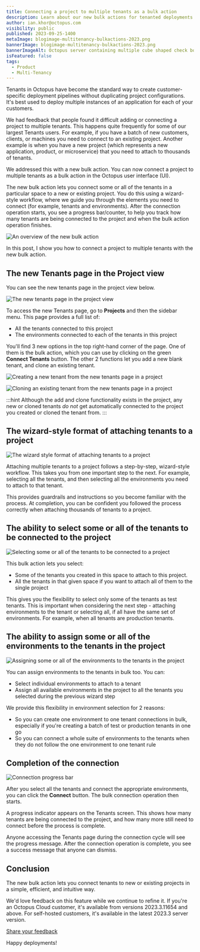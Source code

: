 ```yaml
---
title: Connecting a project to multiple tenants as a bulk action
description: Learn about our new bulk actions for tenanted deployments in Octopus. Connect a project to multiple tenants and add or clone a new tenant straight from the project page.
author: ian.khor@octopus.com
visibility: public
published: 2023-09-25-1400
metaImage: blogimage-multitenancy-bulkactions-2023.png
bannerImage: blogimage-multitenancy-bulkactions-2023.png
bannerImageAlt: Octopus server containing multiple cube shaped check boxes to represent batch automation. Lines are connected to the server and attached to infinity bikes representing tenants and delivery.
isFeatured: false
tags: 
  - Product
  - Multi-Tenancy
---
```


Tenants in Octopus have become the standard way to create customer-specific deployment pipelines without duplicating project configurations. It's best used to deploy multiple instances of an application for each of your customers. 

We had feedback that people found it difficult adding or connecting a project to multiple tenants. This happens quite frequently for some of our largest Tenants users. For example, if you have a batch of new customers, clients, or machines you need to connect to an existing project. Another example is when you have a new project (which represents a new application, product, or microservice) that you need to attach to thousands of tenants. 

We addressed this with a new bulk action. You can now connect a project to multiple tenants as a bulk action in the Octopus user interface (UI).

The new bulk action lets you connect some or all of the tenants in a particular space to a new or existing project. You do this using a wizard-style workflow, where we guide you through the elements you need to connect (for example, tenants and environments). After the connection operation starts, you see a progress bar/counter, to help you track how many tenants are being connected to the project and when the bulk action operation finishes.

![An overview of the new bulk action](blogimage-bulkactionwizardwindow.png)

In this post, I show you how to connect a project to multiple tenants with the new bulk action.

## The new Tenants page in the Project view

You can see the new tenants page in the project view below.

![The new tenants page in the project view](blogimage-newtenantspage.png)

To access the new Tenants page, go to **Projects** and then the sidebar menu. This page provides a full list of:

- All the tenants connected to this project
- The environments connected to each of the tenants in this project

You'll find 3 new options in the top right-hand corner of the page. One of them is the bulk action, which you can use by clicking on the green **Connect Tenants** button.  The other 2 functions let you add a new blank tenant, and clone an existing tenant.

![Creating a new tenant from the new tenants page in a project](blogimage-tenantcreate.gif)

![Cloning an existing tenant from the new tenants page in a project](blogimage-tenantclone.gif)

:::hint 
Although the add and clone functionality exists in the project, any new or cloned tenants *do not* get automatically connected to the project you created or cloned the tenant from.
:::

## The wizard-style format of attaching tenants to a project

![The wizard style format of attaching tenants to a project](blogimage-tenantconnectwizardoverview.gif)

Attaching multiple tenants to a project follows a step-by-step, wizard-style workflow. This takes you from one important step to the next. For example, selecting all the tenants, and then selecting all the environments you need to attach to that tenant. 

This provides guardrails and instructions so you become familiar with the process. At completion, you can be confident you followed the process correctly when attaching thousands of tenants to a project.

## The ability to select some or all of the tenants to be connected to the project

![Selecting some or all of the tenants to be connected to a project](blogimage-selecttenantsconnect.gif)

This bulk action lets you select:

- Some of the tenants you created in this space to attach to this project. 
- All the tenants in that given space if you want to attach all of them to the single project

This gives you the flexibility to select only some of the tenants as test tenants. This is important when considering the next step - attaching environments to the tenant or selecting all, if all have the same set of environments. For example, when all tenants are production tenants.

## The ability to assign some or all of the environments to the tenants in the project

![Assigning some or all of the environments to the tenants in the project](blogimage-selectenvironments.gif)

You can assign environments to the tenants in bulk too. You can:

- Select individual environments to attach to a tenant
- Assign all available environments in the project to all the tenants you selected during the previous wizard step

We provide this flexibility in environment selection for 2 reasons:

- So you can create one environment to one tenant connections in bulk, especially if you're creating a batch of test or production tenants in one go
- So you can connect a whole suite of environments to the tenants when they do not follow the one environment to one tenant rule

## Completion of the connection

![Connection progress bar](blogimage-progressbar.gif)

After you select all the tenants and connect the appropriate environments, you can click the **Connect** button. The bulk connection operation then starts.

A progress indicator appears on the Tenants screen. This shows how many tenants are being connected to the project, and how many more still need to connect before the process is complete.

Anyone accessing the Tenants page during the connection cycle will see the progress message. After the connection operation is complete, you see a success message that anyone can dismiss.

## Conclusion

The new bulk action lets you connect tenants to new or existing projects in a simple, efficient, and intuitive way.

We'd love feedback on this feature while we continue to refine it. If you're an Octopus Cloud customer, it's available from versions 2023.3.11654 and above. For self-hosted customers, it's available in the latest 2023.3 server version.

<span><a class="btn btn-success" href="https://octopusdeploy.typeform.com/to/iBkrLS52">Share your feedback</a></span>

Happy deployments!
